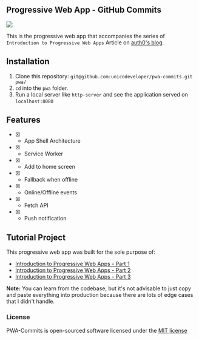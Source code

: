 ## Progressive Web App - GitHub Commits

![](https://img.shields.io/badge/unicodeveloper-approved-brightgreen.svg)

This is the progressive web app that accompanies the series of `Introduction to Progressive Web Apps` Article on [auth0's blog](https://auth0.com/blog). 

## Installation

1. Clone this repository: `git@github.com:unicodeveloper/pwa-commits.git pwa/`
2. `cd` into the `pwa` folder.
3. Run a local server like `http-server` and see the application served on `localhost:8080`


## Features


- [x] - App Shell Architecture

- [x] - Service Worker

- [x] - Add to home screen

- [x] - Fallback when offline

- [x] - Online/Offline events

- [x] - Fetch API

- [x] - Push notification


## Tutorial Project

This progressive web app was built for the sole purpose of:

* [Introduction to Progressive Web Apps - Part 1](https://auth0.com/blog/introduction-to-progressive-apps-part-one)
* [Introduction to Progressive Web Apps - Part 2](https://auth0.com/blog/introduction-to-progressive-web-apps-instant-loading-part-2)
* [Introduction to Progressive Web Apps - Part 3](link-to-part-3)

**Note:** You can learn from the codebase, but it's not advisable to just copy and paste everything into production because there are lots of edge cases that I didn't handle.

### License
PWA-Commits is open-sourced software licensed under the [MIT license](https://github.com/unicodeveloper/pwa-api/blob/master/LICENSE)
